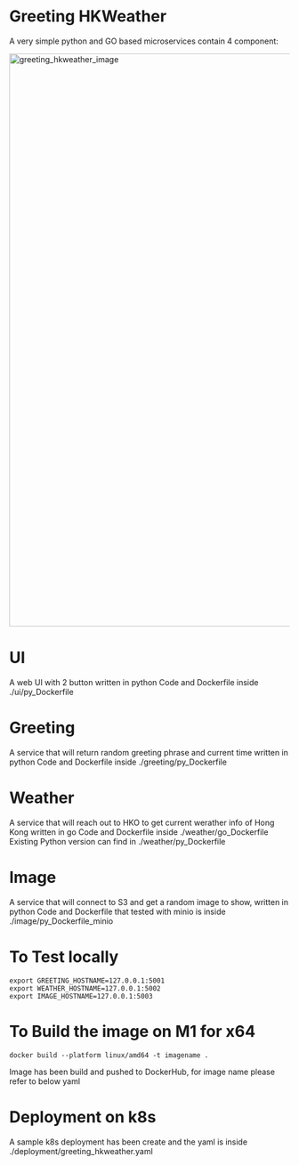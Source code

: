 # Greeting HKWeather

A very simple python and GO based microservices contain 4 component:

<img width="1030" alt="greeting_hkweather_image" src="https://github.com/zerofai/greeting_hkweather_image/assets/20843048/5dfe4963-8e8f-4961-aeef-35fe627996cd">


# UI
A web UI with 2 button written in python
Code and Dockerfile inside ./ui/py_Dockerfile

# Greeting
A service that will return random greeting phrase and current time written in python
Code and Dockerfile inside ./greeting/py_Dockerfile

# Weather
A service that will reach out to HKO to get current werather info of Hong Kong written in go
Code and Dockerfile inside ./weather/go_Dockerfile
Existing Python version can find in ./weather/py_Dockerfile

# Image
A service that will connect to S3 and get a random image to show, written in python
Code and Dockerfile that tested with minio is inside ./image/py_Dockerfile_minio

# To Test locally 
```
export GREETING_HOSTNAME=127.0.0.1:5001
export WEATHER_HOSTNAME=127.0.0.1:5002
export IMAGE_HOSTNAME=127.0.0.1:5003
```

# To Build the image on M1 for x64
```
docker build --platform linux/amd64 -t imagename .
```

Image has been build and pushed to DockerHub, for image name please refer to below yaml

# Deployment on k8s 
A sample k8s deployment has been create and the yaml is inside ./deployment/greeting_hkweather.yaml
